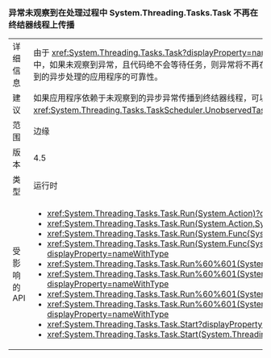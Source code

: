 ### <a name="exceptions-during-unobserved-processing-in-systemthreadingtaskstask-no-longer-propagate-on-finalizer-thread"></a>异常未观察到在处理过程中 System.Threading.Tasks.Task 不再在终结器线程上传播

|   |   |
|---|---|
|详细信息|由于 <xref:System.Threading.Tasks.Task?displayProperty=name> 类表示异步操作，它捕获在异步处理过程中出现的所有非严重异常。 在 .NET Framework 4.5 中，如果未观察到异常，且代码绝不会等待任务，则异常将不再在终结器线程上传播并在垃圾回收期间不会导致进程崩溃。 此更改增强了使用 Task 类执行未观察到的异步处理的应用程序的可靠性。|
|建议|如果应用程序依赖于未观察到的异步异常传播到终结器线程，可以通过提供的相应的处理程序还原以前的行为<xref:System.Threading.Tasks.TaskScheduler.UnobservedTaskException>事件，或通过设置[运行时配置元素](~/docs/framework/configure-apps/file-schema/runtime/throwunobservedtaskexceptions-element.md).|
|范围|边缘|
|版本|4.5|
|类型|运行时|
|受影响的 API|<ul><li><xref:System.Threading.Tasks.Task.Run(System.Action)?displayProperty=nameWithType></li><li><xref:System.Threading.Tasks.Task.Run(System.Action,System.Threading.CancellationToken)?displayProperty=nameWithType></li><li><xref:System.Threading.Tasks.Task.Run(System.Func{System.Threading.Tasks.Task})?displayProperty=nameWithType></li><li><xref:System.Threading.Tasks.Task.Run(System.Func{System.Threading.Tasks.Task},System.Threading.CancellationToken)?displayProperty=nameWithType></li><li><xref:System.Threading.Tasks.Task.Run%60%601(System.Func{%60%600})?displayProperty=nameWithType></li><li><xref:System.Threading.Tasks.Task.Run%60%601(System.Func{%60%600},System.Threading.CancellationToken)?displayProperty=nameWithType></li><li><xref:System.Threading.Tasks.Task.Run%60%601(System.Func{System.Threading.Tasks.Task{%60%600}})?displayProperty=nameWithType></li><li><xref:System.Threading.Tasks.Task.Run%60%601(System.Func{System.Threading.Tasks.Task{%60%600}},System.Threading.CancellationToken)?displayProperty=nameWithType></li><li><xref:System.Threading.Tasks.Task.Start?displayProperty=nameWithType></li><li><xref:System.Threading.Tasks.Task.Start(System.Threading.Tasks.TaskScheduler)?displayProperty=nameWithType></li></ul>|

